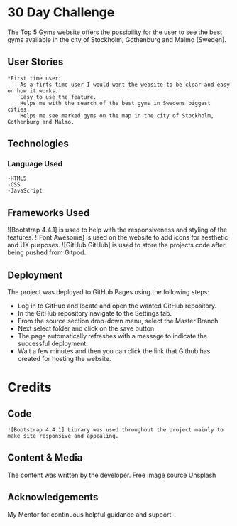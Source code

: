 # 30 Day Challenge
The Top 5 Gyms website offers the possibility for the user to see the best gyms available in the city of Stockholm, Gothenburg and Malmo (Sweden).

## User Stories
    *First time user:
        As a firts time user I would want the website to be clear and easy on how it works.
        Easy to use the feature.
        Helps me with the search of the best gyms in Swedens biggest cities.
        Helps me see marked gyms on the map in the city of Stockholm, Gothenburg and Malmo.
        

## Technologies

### Language Used
    -HTML5
    -CSS
    -JavaScript
    

## Frameworks Used
![Bootstrap 4.4.1] is used to help with the responsiveness and styling of the features.
![Font Awesome] is used on the website to add icons for aesthetic and UX purposes.
![GitHub GitHub] is used to store the projects code after being pushed from Gitpod.

## Deployment
The project was deployed to GitHub Pages using the following steps:

- Log in to GitHub and locate and open the wanted GitHub repository.
- In the GitHub repository navigate to the Settings tab.
- From the source section drop-down menu, select the Master Branch
- Next select folder and click on the save button. 
- The page automatically refreshes with a message to indicate 
the successful deployment.
- Wait a few minutes and then you can click the link that Github 
has created for hosting the website.
# Credits
## Code
    ![Bootstrap 4.4.1] Library was used throughout the project mainly to make site responsive and appealing.

## Content & Media
The content was written by the developer.
Free image source Unsplash

## Acknowledgements
My Mentor for continuous helpful guidance and support.


